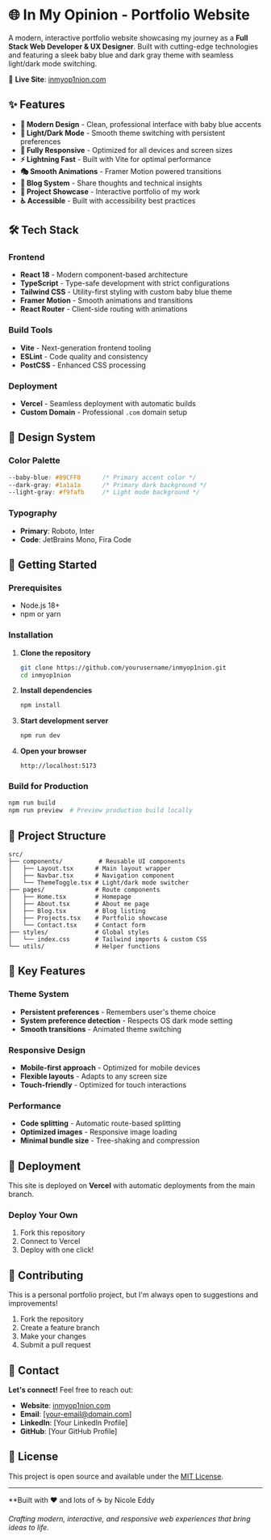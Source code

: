 # 🌐 In My Opinion - Portfolio Website

A modern, interactive portfolio website showcasing my journey as a **Full Stack Web Developer & UX Designer**. Built with cutting-edge technologies and featuring a sleek baby blue and dark gray theme with seamless light/dark mode switching.

🔗 **Live Site**: [inmyop1nion.com](https://inmyop1nion.com)

## ✨ Features

- **🎨 Modern Design** - Clean, professional interface with baby blue accents
- **🌙 Light/Dark Mode** - Smooth theme switching with persistent preferences  
- **📱 Fully Responsive** - Optimized for all devices and screen sizes
- **⚡ Lightning Fast** - Built with Vite for optimal performance
- **🎭 Smooth Animations** - Framer Motion powered transitions
- **📝 Blog System** - Share thoughts and technical insights
- **🚀 Project Showcase** - Interactive portfolio of my work
- **♿ Accessible** - Built with accessibility best practices

## 🛠️ Tech Stack

### Frontend
- **React 18** - Modern component-based architecture
- **TypeScript** - Type-safe development with strict configurations
- **Tailwind CSS** - Utility-first styling with custom baby blue theme
- **Framer Motion** - Smooth animations and transitions
- **React Router** - Client-side routing with animations

### Build Tools
- **Vite** - Next-generation frontend tooling
- **ESLint** - Code quality and consistency
- **PostCSS** - Enhanced CSS processing

### Deployment
- **Vercel** - Seamless deployment with automatic builds
- **Custom Domain** - Professional `.com` domain setup

## 🎨 Design System

### Color Palette
```css
--baby-blue: #89CFF0      /* Primary accent color */
--dark-gray: #1a1a1a      /* Primary dark background */
--light-gray: #f9fafb     /* Light mode background */
```

### Typography
- **Primary**: Roboto, Inter
- **Code**: JetBrains Mono, Fira Code

## 🚀 Getting Started

### Prerequisites
- Node.js 18+ 
- npm or yarn

### Installation

1. **Clone the repository**
   ```bash
   git clone https://github.com/yourusername/inmyop1nion.git
   cd inmyop1nion
   ```

2. **Install dependencies**
   ```bash
   npm install
   ```

3. **Start development server**
   ```bash
   npm run dev
   ```

4. **Open your browser**
   ```
   http://localhost:5173
   ```

### Build for Production

```bash
npm run build
npm run preview  # Preview production build locally
```

## 📁 Project Structure

```
src/
├── components/          # Reusable UI components
│   ├── Layout.tsx      # Main layout wrapper
│   ├── Navbar.tsx      # Navigation component
│   └── ThemeToggle.tsx # Light/dark mode switcher
├── pages/              # Route components
│   ├── Home.tsx        # Homepage
│   ├── About.tsx       # About me page
│   ├── Blog.tsx        # Blog listing
│   ├── Projects.tsx    # Portfolio showcase
│   └── Contact.tsx     # Contact form
├── styles/             # Global styles
│   └── index.css       # Tailwind imports & custom CSS
└── utils/              # Helper functions
```

## 🎯 Key Features

### Theme System
- **Persistent preferences** - Remembers user's theme choice
- **System preference detection** - Respects OS dark mode setting
- **Smooth transitions** - Animated theme switching

### Responsive Design
- **Mobile-first approach** - Optimized for mobile devices
- **Flexible layouts** - Adapts to any screen size
- **Touch-friendly** - Optimized for touch interactions

### Performance
- **Code splitting** - Automatic route-based splitting
- **Optimized images** - Responsive image loading
- **Minimal bundle size** - Tree-shaking and compression

## 🚀 Deployment

This site is deployed on **Vercel** with automatic deployments from the main branch.

### Deploy Your Own

1. Fork this repository
2. Connect to Vercel
3. Deploy with one click!

## 🤝 Contributing

This is a personal portfolio project, but I'm always open to suggestions and improvements!

1. Fork the repository
2. Create a feature branch
3. Make your changes
4. Submit a pull request

## 📧 Contact

**Let's connect!** Feel free to reach out:

- **Website**: [inmyop1nion.com](https://inmyop1nion.com)
- **Email**: [your-email@domain.com]
- **LinkedIn**: [Your LinkedIn Profile]
- **GitHub**: [Your GitHub Profile]

## 📄 License

This project is open source and available under the [MIT License](LICENSE).

---

**Built with ❤️ and lots of ☕ by Nicole Eddy

*Crafting modern, interactive, and responsive web experiences that bring ideas to life.*